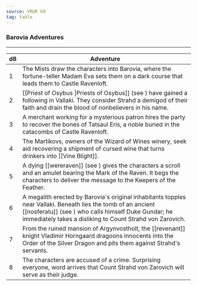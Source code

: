 ```yaml
---
source: VRGR 69
tag: table
---
```


### Barovia Adventures
---
|d8|Adventure|
|----|------------|
|1|The Mists draw the characters into Barovia, where the fortune-teller Madam Eva sets them on a dark course that leads them to Castle Ravenloft.|
|2|[[Priest of Osybus \|Priests of Osybus]] (see ) have gained a following in Vallaki. They consider Strahd a demigod of their faith and drain the blood of nonbelievers in his name.|
|3|A merchant working for a mysterious patron hires the party to recover the bones of Tatsaul Eris, a noble buried in the catacombs of Castle Ravenloft.|
|4|The Martikovs, owners of the Wizard of Wines winery, seek aid recovering a shipment of cursed wine that turns drinkers into [[Vine Blight]].|
|5|A dying [[wereraven]] (see ) gives the characters a scroll and an amulet bearing the Mark of the Raven. It begs the characters to deliver the message to the Keepers of the Feather.|
|6|A megalith erected by Barovia's original inhabitants topples near Vallaki. Beneath lies the tomb of an ancient [[nosferatu]] (see ) who calls himself Duke Gundar; he immediately takes a disliking to Count Strahd von Zarovich.|
|7|From the ruined mansion of Argynvostholt, the [[revenant]] knight Vladimir Horngaard dragoons innocents into the Order of the Silver Dragon and pits them against Strahd's servants.|
|8|The characters are accused of a crime. Surprising everyone, word arrives that Count Strahd von Zarovich will serve as their judge.|
